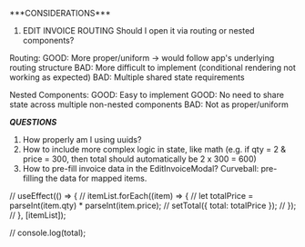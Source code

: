 \*\*\*CONSIDERATIONS\*\*\*

1. EDIT INVOICE ROUTING
   Should I open it via routing or nested components?

Routing:
GOOD: More proper/uniform -> would follow app's underlying routing structure
BAD: More difficult to implement (conditional rendering not working as expected)
BAD: Multiple shared state requirements

Nested Components:
GOOD: Easy to implement
GOOD: No need to share state across multiple non-nested components
BAD: Not as proper/uniform

**_QUESTIONS_**

1. How properly am I using uuids?
2. How to include more complex logic in state, like math (e.g. if qty = 2 & price = 300, then total should automatically be 2 x 300 = 600)
3. How to pre-fill invoice data in the EditInvoiceModal? Curveball: pre-filling the data for mapped items.

// useEffect(() => {
// itemList.forEach((item) => {
// let totalPrice = parseInt(item.qty) \* parseInt(item.price);
// setTotal({ total: totalPrice });
// });
// }, [itemList]);

// console.log(total);
